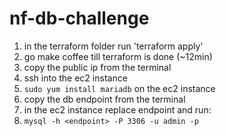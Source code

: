 # nf-db-challenge

1. in the terraform folder run 'terraform apply'
2. go make coffee till terraform is done (~12min)
3. copy the public ip from the terminal
4. ssh into the ec2 instance
5. `sudo yum install mariadb` on the ec2 instance
6. copy the db endpoint from the terminal
7. in the ec2 instance replace endpoint and run:
8. `mysql -h <endpoint> -P 3306 -u admin -p`

